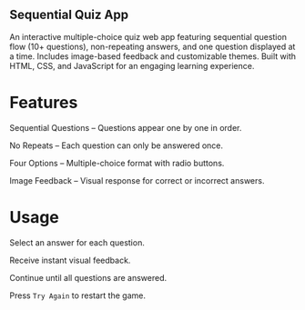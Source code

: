 ## Sequential Quiz App

An interactive multiple-choice quiz web app featuring sequential question flow (10+ questions), non-repeating answers, and one question displayed at a time. Includes image-based feedback and customizable themes. Built with HTML, CSS, and JavaScript for an engaging learning experience.

# Features

Sequential Questions – Questions appear one by one in order.

No Repeats – Each question can only be answered once.

Four Options – Multiple-choice format with radio buttons.

Image Feedback – Visual response for correct or incorrect answers.

# Usage

Select an answer for each question.

Receive instant visual feedback.

Continue until all questions are answered.

Press `Try Again` to restart the game.
